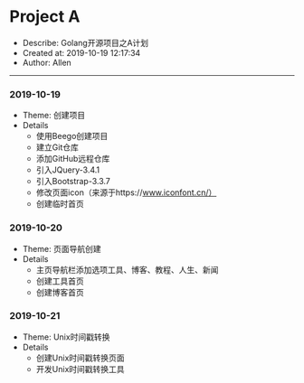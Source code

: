 # Project A
- Describe: Golang开源项目之A计划
- Created at: 2019-10-19 12:17:34
- Author: Allen

---

### 2019-10-19
- Theme: 创建项目
- Details
  - 使用Beego创建项目
  - 建立Git仓库
  - 添加GitHub远程仓库
  - 引入JQuery-3.4.1
  - 引入Bootstrap-3.3.7
  - 修改页面icon（来源于https://www.iconfont.cn/）
  - 创建临时首页

### 2019-10-20
- Theme: 页面导航创建
- Details
  - 主页导航栏添加选项工具、博客、教程、人生、新闻
  - 创建工具首页
  - 创建博客首页

### 2019-10-21
- Theme: Unix时间戳转换
- Details
  - 创建Unix时间戳转换页面
  - 开发Unix时间戳转换工具